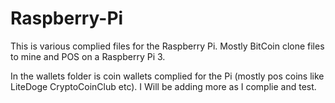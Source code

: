 # Raspberry-Pi

This is various complied files for the Raspberry Pi. Mostly BitCoin clone files to mine and POS on a Raspberry Pi 3.

In the wallets folder is coin wallets complied for the Pi (mostly pos coins like LiteDoge CryptoCoinClub etc).
I Will be adding more as I complie and test.
